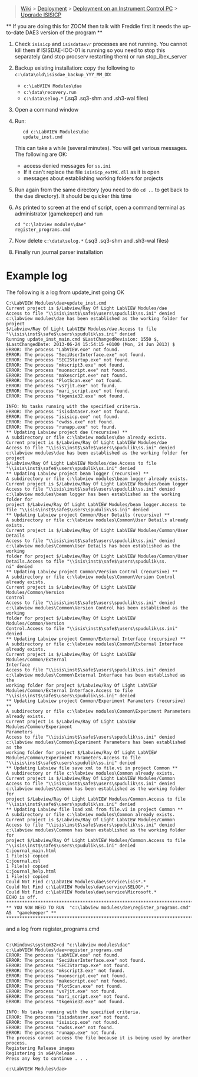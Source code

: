 > [Wiki](Home) > [Deployment](Deployment) > [Deployment on an Instrument Control PC](Deployment-on-an-Instrument-Control-PC) > [Upgrade ISISICP](Upgrade-ISISICP)

** If you are doing this for ZOOM then talk with Freddie first it needs the up-to-date DAE3 version of the program **

1. Check `isisicp` and `isisdatasvr` processes are not running. You cannot kill them if ISISDAE-IOC-01 is running so you need to stop this separately (and stop procserv restarting them) or run stop_ibex_server  
1. Backup existing installation: copy the following to `c:\data\old\isisdae_backup_YYY_MM_DD`:
    - `c:\LabVIEW Modules\dae`
    - `c:\data\recovery.run`
    - `c:\data\selog.*` (.sq3 .sq3-shm and .sh3-wal files)

1. Open a command window
1. Run:
   ```
      cd c:\LabVIEW Modules\dae
      update_inst.cmd
   ```
   This can take a while (several minutes). You will get various messages. The following are OK:
    * access denied messages for `ss.ini`
    * If it can't replace the file `isisicp_extMC.dll` as it is open
    * messages about establishing working folders for projects
1. Run again from the same directory (you need to do `cd ..` to get back to the dae directory). It should be quicker this time
1. As printed to screen at the end of script, open a command terminal as administrator (gamekeeper) and run
   ```
   cd "c:\labview modules\dae"
   register_programs.cmd
   ```
1. Now delete `c:\data\selog.*` (.sq3 .sq3-shm and .sh3-wal files)
1. Finally run journal parser installation


# Example log
The following is a log from update_inst going OK
```
C:\LabVIEW Modules\dae>update_inst.cmd
Current project is $/Labview/Ray Of Light LabVIEW Modules/dae
Access to file "\\isis\inst$\safe$\users\spudulik\ss.ini" denied
c:\labview modules\dae has been established as the working folder for project
$/Labview/Ray Of Light LabVIEW Modules/dae.Access to file "\\isis\inst$\safe$\users\spudulik\ss.ini" denied
Running update_inst_main.cmd $LastChangedRevision: 1550 $, $LastChangedDate: 2013-06-24 15:54:15 +0100 (Mon, 24 Jun 2013) $
ERROR: The process "LabVIEW.exe" not found.
ERROR: The process "SeciUserInterface.exe" not found.
ERROR: The process "SECIStartup.exe" not found.
ERROR: The process "mkscript3.exe" not found.
ERROR: The process "muonscript.exe" not found.
ERROR: The process "makescript.exe" not found.
ERROR: The process "PlotScan.exe" not found.
ERROR: The process "vs7jit.exe" not found.
ERROR: The process "mari_script.exe" not found.
ERROR: The process "tkgenie32.exe" not found.

INFO: No tasks running with the specified criteria.
ERROR: The process "isisdatasvr.exe" not found.
ERROR: The process "isisicp.exe" not found.
ERROR: The process "cwdss.exe" not found.
ERROR: The process "runapp.exe" not found.
** Updating Labview project dae (recursive) **
A subdirectory or file c:\labview modules\dae already exists.
Current project is $/Labview/Ray Of Light LabVIEW Modules/dae
Access to file "\\isis\inst$\safe$\users\spudulik\ss.ini" denied
c:\labview modules\dae has been established as the working folder for project
$/Labview/Ray Of Light LabVIEW Modules/dae.Access to file "\\isis\inst$\safe$\users\spudulik\ss.ini" denied
** Updating Labview project beam logger (recursive) **
A subdirectory or file c:\labview modules\beam logger already exists.
Current project is $/Labview/Ray Of Light LabVIEW Modules/beam logger
Access to file "\\isis\inst$\safe$\users\spudulik\ss.ini" denied
c:\labview modules\beam logger has been established as the working folder for
project $/Labview/Ray Of Light LabVIEW Modules/beam logger.Access to file "\\isis\inst$\safe$\users\spudulik\ss.ini" denied
** Updating Labview project Common/User Details (recursive) **
A subdirectory or file c:\labview modules\Common\User Details already exists.
Current project is $/Labview/Ray Of Light LabVIEW Modules/Common/User Details
Access to file "\\isis\inst$\safe$\users\spudulik\ss.ini" denied
c:\labview modules\Common\User Details has been established as the working
folder for project $/Labview/Ray Of Light LabVIEW Modules/Common/User Details.Access to file "\\isis\inst$\safe$\users\spudulik\ss.
ni" denied
** Updating Labview project Common/Version Control (recursive) **
A subdirectory or file c:\labview modules\Common\Version Control already exists.
Current project is $/Labview/Ray Of Light LabVIEW Modules/Common/Version
Control
Access to file "\\isis\inst$\safe$\users\spudulik\ss.ini" denied
c:\labview modules\Common\Version Control has been established as the working
folder for project $/Labview/Ray Of Light LabVIEW Modules/Common/Version
Control.Access to file "\\isis\inst$\safe$\users\spudulik\ss.ini" denied
** Updating Labview project Common/External Interface (recursive) **
A subdirectory or file c:\labview modules\Common\External Interface already exists.
Current project is $/Labview/Ray Of Light LabVIEW Modules/Common/External
Interface
Access to file "\\isis\inst$\safe$\users\spudulik\ss.ini" denied
c:\labview modules\Common\External Interface has been established as the
working folder for project $/Labview/Ray Of Light LabVIEW
Modules/Common/External Interface.Access to file "\\isis\inst$\safe$\users\spudulik\ss.ini" denied
** Updating Labview project Common/Experiment Parameters (recursive) **
A subdirectory or file c:\labview modules\Common\Experiment Parameters already exists.
Current project is $/Labview/Ray Of Light LabVIEW Modules/Common/Experiment
Parameters
Access to file "\\isis\inst$\safe$\users\spudulik\ss.ini" denied
c:\labview modules\Common\Experiment Parameters has been established as the
working folder for project $/Labview/Ray Of Light LabVIEW
Modules/Common/Experiment Parameters.Access to file "\\isis\inst$\safe$\users\spudulik\ss.ini" denied
** Updating Labview file save xml to file.vi in project Common **
A subdirectory or file c:\labview modules\Common already exists.
Current project is $/Labview/Ray Of Light LabVIEW Modules/Common
Access to file "\\isis\inst$\safe$\users\spudulik\ss.ini" denied
c:\labview modules\Common has been established as the working folder for
project $/Labview/Ray Of Light LabVIEW Modules/Common.Access to file "\\isis\inst$\safe$\users\spudulik\ss.ini" denied
** Updating Labview file load xml from file.vi in project Common **
A subdirectory or file c:\labview modules\Common already exists.
Current project is $/Labview/Ray Of Light LabVIEW Modules/Common
Access to file "\\isis\inst$\safe$\users\spudulik\ss.ini" denied
c:\labview modules\Common has been established as the working folder for
project $/Labview/Ray Of Light LabVIEW Modules/Common.Access to file "\\isis\inst$\safe$\users\spudulik\ss.ini" denied
C:journal_main.html
1 File(s) copied
C:journal.xsl
1 File(s) copied
C:journal_help.html
1 File(s) copied
Could Not Find c:\LabVIEW Modules\dae\service\isis*.*
Could Not Find c:\LabVIEW Modules\dae\service\SELOG*.*
Could Not Find c:\LabVIEW Modules\dae\service\Microsoft.*
ECHO is off.
*******************************************************************************************
** YOU NOW NEED TO RUN  "c:\labview modules\dae\register_programs.cmd"  AS  "gamekeeper" **
*******************************************************************************************
```
and a log from register_programs.cmd
```

C:\Windows\system32>cd "c:\labview modules\dae"
c:\LabVIEW Modules\dae>register_programs.cmd
ERROR: The process "LabVIEW.exe" not found.
ERROR: The process "SeciUserInterface.exe" not found.
ERROR: The process "SECIStartup.exe" not found.
ERROR: The process "mkscript3.exe" not found.
ERROR: The process "muonscript.exe" not found.
ERROR: The process "makescript.exe" not found.
ERROR: The process "PlotScan.exe" not found.
ERROR: The process "vs7jit.exe" not found.
ERROR: The process "mari_script.exe" not found.
ERROR: The process "tkgenie32.exe" not found.

INFO: No tasks running with the specified criteria.
ERROR: The process "isisdatasvr.exe" not found.
ERROR: The process "isisicp.exe" not found.
ERROR: The process "cwdss.exe" not found.
ERROR: The process "runapp.exe" not found.
The process cannot access the file because it is being used by another process.
Registering Release images
Registering in x64\Release
Press any key to continue . . .

c:\LabVIEW Modules\dae>
```